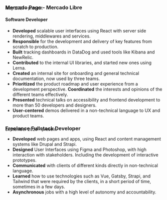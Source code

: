 ### Mercado Pago - Mercado Libre
<p style="absolute; margin-top: -2rem; font-size: 13px;">May 2021 - present</p>

#### Software Developer

- **Developed** scalable user interfaces using React with server side rendering, middlewares and services.
- **Responsible** for the development and delivery of key features from scratch to production.
- **Built** tracking dashboards in DataDog and used tools like Kibana and NewRelic.
- **Contributed** to the internal UI libraries, and started new ones using Lerna.
- **Created** an internal site for onboarding and general technical documentation, now used by three teams.
- **Prioritized** the product roadmap and user experience from a development perspective. **Coordinated** the interests and opinions of the different teams effectively.
- **Presented** technical talks on accessibility and frontend development to more than 50 developers and designers.
- **User-centered** demos delivered in a non-technical language to UX and product teams.

### Freelance Fullstack Developer
<p style="absolute; margin-top: -2rem; font-size: 13px;">September 2020 - present</p>

- **Developed** web pages and apps, using React and content management systems like Drupal and Strapi.
- **Designed** User Interfaces using Figma and Photoshop, with high interaction with stakeholders. Including the development of interactive prototypes.
- **Communicated** with clients of different kinds directly in non-technical language.
- **Learned** how to use technologies such as Vue, Gatsby, Strapi, and Tailwind that were required by the clients, in a short period of time, sometimes in a few days.
- **Asynchronous** jobs with a high level of autonomy and accountability.
